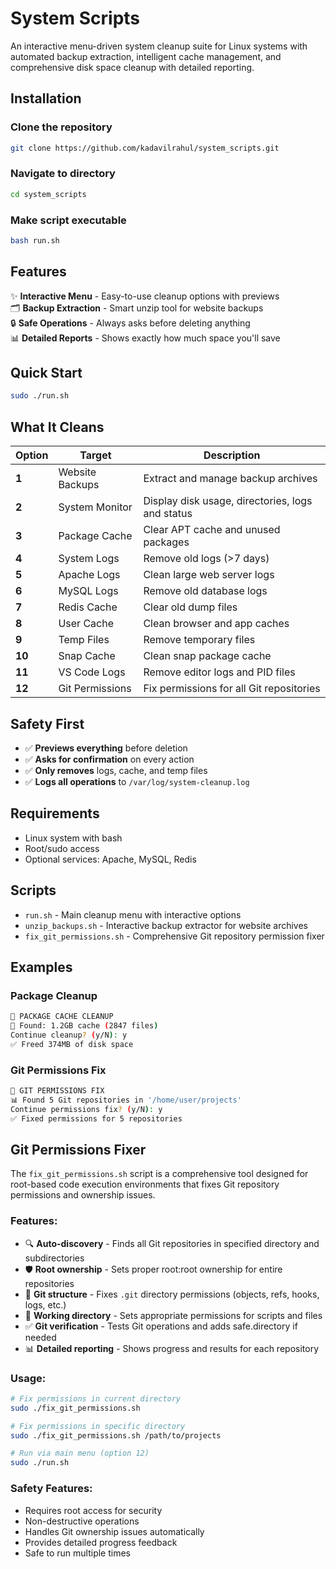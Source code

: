 # System Scripts

An interactive menu-driven system cleanup suite for Linux systems with automated backup extraction, intelligent cache management, and comprehensive disk space cleanup with detailed reporting.

## Installation

### Clone the repository
```bash
git clone https://github.com/kadavilrahul/system_scripts.git
```

### Navigate to directory
```bash
cd system_scripts
```

### Make script executable
```bash
bash run.sh
```

## Features

✨ **Interactive Menu** - Easy-to-use cleanup options with previews  
🗂️ **Backup Extraction** - Smart unzip tool for website backups  
🔒 **Safe Operations** - Always asks before deleting anything  
📊 **Detailed Reports** - Shows exactly how much space you'll save  

## Quick Start

```bash
sudo ./run.sh
```

## What It Cleans

| Option | Target | Description |
|--------|--------|-------------|
| **1** | Website Backups | Extract and manage backup archives |
| **2** | System Monitor | Display disk usage, directories, logs and status |
| **3** | Package Cache | Clear APT cache and unused packages |
| **4** | System Logs | Remove old logs (>7 days) |
| **5** | Apache Logs | Clean large web server logs |
| **6** | MySQL Logs | Remove old database logs |
| **7** | Redis Cache | Clear old dump files |
| **8** | User Cache | Clean browser and app caches |
| **9** | Temp Files | Remove temporary files |
| **10** | Snap Cache | Clean snap package cache |
| **11** | VS Code Logs | Remove editor logs and PID files |
| **12** | Git Permissions | Fix permissions for all Git repositories |

## Safety First

- ✅ **Previews everything** before deletion
- ✅ **Asks for confirmation** on every action  
- ✅ **Only removes** logs, cache, and temp files
- ✅ **Logs all operations** to `/var/log/system-cleanup.log`

## Requirements

- Linux system with bash
- Root/sudo access
- Optional services: Apache, MySQL, Redis

## Scripts

- `run.sh` - Main cleanup menu with interactive options
- `unzip_backups.sh` - Interactive backup extractor for website archives
- `fix_git_permissions.sh` - Comprehensive Git repository permission fixer

## Examples

### Package Cleanup
```bash
🧹 PACKAGE CACHE CLEANUP
📁 Found: 1.2GB cache (2847 files)
Continue cleanup? (y/N): y
✅ Freed 374MB of disk space
```

### Git Permissions Fix
```bash
🔧 GIT PERMISSIONS FIX
📊 Found 5 Git repositories in '/home/user/projects'
Continue permissions fix? (y/N): y
✅ Fixed permissions for 5 repositories
```

## Git Permissions Fixer

The `fix_git_permissions.sh` script is a comprehensive tool designed for root-based code execution environments that fixes Git repository permissions and ownership issues.

### Features:
- 🔍 **Auto-discovery** - Finds all Git repositories in specified directory and subdirectories
- 🛡️ **Root ownership** - Sets proper root:root ownership for entire repositories
- 📁 **Git structure** - Fixes `.git` directory permissions (objects, refs, hooks, logs, etc.)
- 🔧 **Working directory** - Sets appropriate permissions for scripts and files
- ✅ **Git verification** - Tests Git operations and adds safe.directory if needed
- 📊 **Detailed reporting** - Shows progress and results for each repository

### Usage:
```bash
# Fix permissions in current directory
sudo ./fix_git_permissions.sh

# Fix permissions in specific directory
sudo ./fix_git_permissions.sh /path/to/projects

# Run via main menu (option 12)
sudo ./run.sh
```

### Safety Features:
- Requires root access for security
- Non-destructive operations
- Handles Git ownership issues automatically
- Provides detailed progress feedback
- Safe to run multiple times
